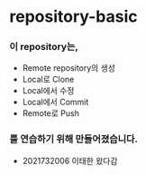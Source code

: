 # repository-basic

### 이 repository는,
* Remote repository의 생성
* Local로 Clone
* Local에서 수정
* Local에서 Commit
* Remote로 Push
### 를 연습하기 위해 만들어졌습니다.
* 2021732006 이태한 왔다감
